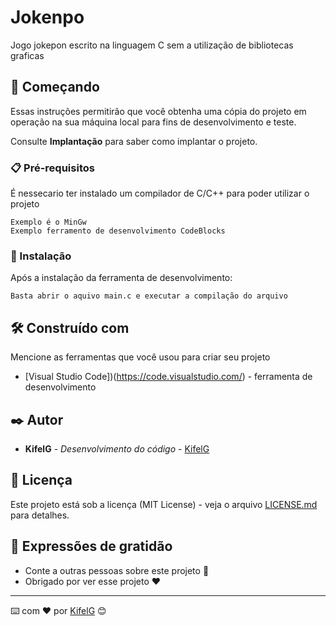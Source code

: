 # Jokenpo

Jogo jokepon escrito na linguagem C sem a utilização de bibliotecas graficas

## 🚀 Começando

Essas instruções permitirão que você obtenha uma cópia do projeto em operação na sua máquina local para fins de desenvolvimento e teste.

Consulte **Implantação** para saber como implantar o projeto.

### 📋 Pré-requisitos

É nessecario ter instalado um compilador de C/C++ para poder utilizar o projeto

```
Exemplo é o MinGw
Exemplo ferramento de desenvolvimento CodeBlocks
```

### 🔧 Instalação

Após a instalação da ferramenta de desenvolvimento:

```
Basta abrir o aquivo main.c e executar a compilação do arquivo
```

## 🛠️ Construído com

Mencione as ferramentas que você usou para criar seu projeto

* [Visual Studio Code])(https://code.visualstudio.com/) - ferramenta de desenvolvimento

## ✒️ Autor

* **KifelG** - *Desenvolvimento do código* - [KifelG](https://github.com/kifel)
 
## 📄 Licença

Este projeto está sob a licença (MIT License) - veja o arquivo [LICENSE.md](https://github.com/kifel/Jokenpo/blob/main/LICENSE) para detalhes.

## 🎁 Expressões de gratidão

* Conte a outras pessoas sobre este projeto 📢
* Obrigado por ver esse projeto ❤️



---
⌨️ com ❤️ por [KifelG](https://github.com/kifel) 😊
